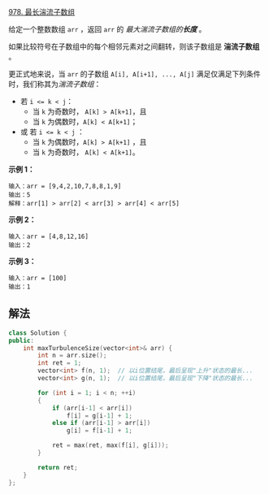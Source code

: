 [978. 最长湍流子数组](https://leetcode.cn/problems/longest-turbulent-subarray/)

给定一个整数数组 `arr` ，返回 `arr` 的 *最大湍流子数组的**长度*** 。

如果比较符号在子数组中的每个相邻元素对之间翻转，则该子数组是 **湍流子数组** 。

更正式地来说，当 `arr` 的子数组 `A[i], A[i+1], ..., A[j]` 满足仅满足下列条件时，我们称其为*湍流子数组*：

- 若 `i <= k < j`：
  - 当 `k` 为奇数时， `A[k] > A[k+1]`，且
  - 当 `k` 为偶数时，`A[k] < A[k+1]`；
- 或 若 `i <= k < j` ：
  - 当 `k` 为偶数时，`A[k] > A[k+1]` ，且
  - 当 `k` 为奇数时， `A[k] < A[k+1]`。

 

**示例 1：**

```
输入：arr = [9,4,2,10,7,8,8,1,9]
输出：5
解释：arr[1] > arr[2] < arr[3] > arr[4] < arr[5]
```

**示例 2：**

```
输入：arr = [4,8,12,16]
输出：2
```

**示例 3：**

```
输入：arr = [100]
输出：1
```



## 解法

```cc
class Solution {
public:
    int maxTurbulenceSize(vector<int>& arr) {
        int n = arr.size();
        int ret = 1;
        vector<int> f(n, 1);  // 以i位置结尾，最后呈现"上升"状态的最长...
        vector<int> g(n, 1);  // 以i位置结尾，最后呈现"下降"状态的最长...

        for (int i = 1; i < n; ++i)
        {
            if (arr[i-1] < arr[i]) 
                f[i] = g[i-1] + 1;
            else if (arr[i-1] > arr[i]) 
                g[i] = f[i-1] + 1;

            ret = max(ret, max(f[i], g[i]));
        }

        return ret;
    }
};
```

